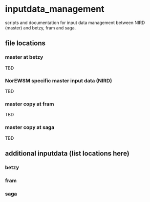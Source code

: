 # inputdata_management
scripts and documentation for input data management between NIRD (master) and betzy, fram and saga.

## file locations

### master at betzy
TBD

### NorEWSM specific master input data (NIRD)
TBD

### master copy at fram
TBD

### master copy at saga
TBD

## additional inputdata (list locations here)

### betzy

### fram

### saga


